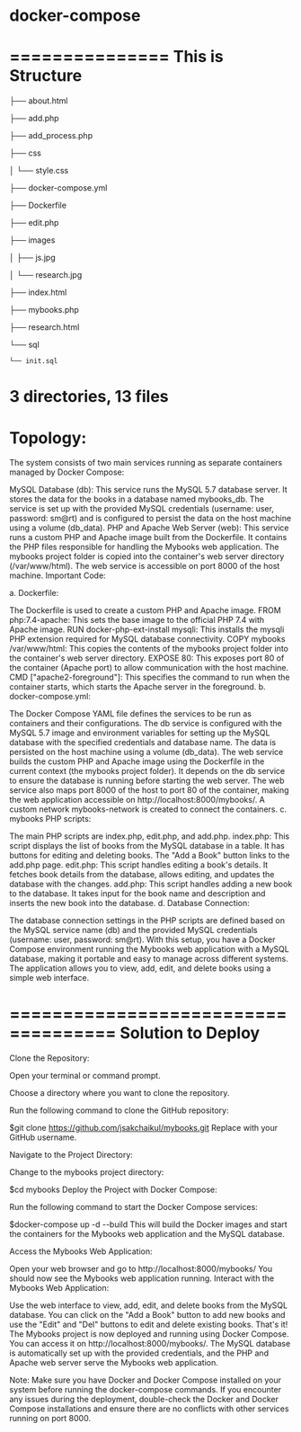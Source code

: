 # docker-compose
===============
This is Structure
===============
├── about.html

├── add.php

├── add_process.php

├── css

│         └── style.css

├── docker-compose.yml

├── Dockerfile

├── edit.php

├── images

│         ├── js.jpg

│         └── research.jpg

├── index.html

├── mybooks.php

├── research.html

└── sql

    └── init.sql


3 directories, 13 files
===============
Topology:
===============
The system consists of two main services running as separate containers managed by Docker Compose:

MySQL Database (db): This service runs the MySQL 5.7 database server. It stores the data for the books in a database named mybooks_db. The service is set up with the provided MySQL credentials (username: user, password: sm@rt) and is configured to persist the data on the host machine using a volume (db_data).
PHP and Apache Web Server (web): This service runs a custom PHP and Apache image built from the Dockerfile. It contains the PHP files responsible for handling the Mybooks web application. The mybooks project folder is copied into the container's web server directory (/var/www/html). The web service is accessible on port 8000 of the host machine.
Important Code:

a. Dockerfile:

The Dockerfile is used to create a custom PHP and Apache image.
FROM php:7.4-apache: This sets the base image to the official PHP 7.4 with Apache image.
RUN docker-php-ext-install mysqli: This installs the mysqli PHP extension required for MySQL database connectivity.
COPY mybooks /var/www/html: This copies the contents of the mybooks project folder into the container's web server directory.
EXPOSE 80: This exposes port 80 of the container (Apache port) to allow communication with the host machine.
CMD ["apache2-foreground"]: This specifies the command to run when the container starts, which starts the Apache server in the foreground.
b. docker-compose.yml:

The Docker Compose YAML file defines the services to be run as containers and their configurations.
The db service is configured with the MySQL 5.7 image and environment variables for setting up the MySQL database with the specified credentials and database name. The data is persisted on the host machine using a volume (db_data).
The web service builds the custom PHP and Apache image using the Dockerfile in the current context (the mybooks project folder). It depends on the db service to ensure the database is running before starting the web server.
The web service also maps port 8000 of the host to port 80 of the container, making the web application accessible on http://localhost:8000/mybooks/.
A custom network mybooks-network is created to connect the containers.
c. mybooks PHP scripts:

The main PHP scripts are index.php, edit.php, and add.php.
index.php: This script displays the list of books from the MySQL database in a table. It has buttons for editing and deleting books. The "Add a Book" button links to the add.php page.
edit.php: This script handles editing a book's details. It fetches book details from the database, allows editing, and updates the database with the changes.
add.php: This script handles adding a new book to the database. It takes input for the book name and description and inserts the new book into the database.
d. Database Connection:

The database connection settings in the PHP scripts are defined based on the MySQL service name (db) and the provided MySQL credentials (username: user, password: sm@rt).
With this setup, you have a Docker Compose environment running the Mybooks web application with a MySQL database, making it portable and easy to manage across different systems. The application allows you to view, add, edit, and delete books using a simple web interface.


====================================
Solution to Deploy
====================================
Clone the Repository:

Open your terminal or command prompt.

Choose a directory where you want to clone the repository.

Run the following command to clone the GitHub repository:

$git clone https://github.com/jsakchaikul/mybooks.git
Replace <your-github-username> with your GitHub username.

Navigate to the Project Directory:

Change to the mybooks project directory:

$cd mybooks
Deploy the Project with Docker Compose:

Run the following command to start the Docker Compose services:

$docker-compose up -d --build
This will build the Docker images and start the containers for the Mybooks web application and the MySQL database.

Access the Mybooks Web Application:

Open your web browser and go to http://localhost:8000/mybooks/
You should now see the Mybooks web application running.
Interact with the Mybooks Web Application:

Use the web interface to view, add, edit, and delete books from the MySQL database.
You can click on the "Add a Book" button to add new books and use the "Edit" and "Del" buttons to edit and delete existing books.
That's it! The Mybooks project is now deployed and running using Docker Compose. You can access it on http://localhost:8000/mybooks/. The MySQL database is automatically set up with the provided credentials, and the PHP and Apache web server serve the Mybooks web application.

Note: Make sure you have Docker and Docker Compose installed on your system before running the docker-compose commands. If you encounter any issues during the deployment, double-check the Docker and Docker Compose installations and ensure there are no conflicts with other services running on port 8000.
